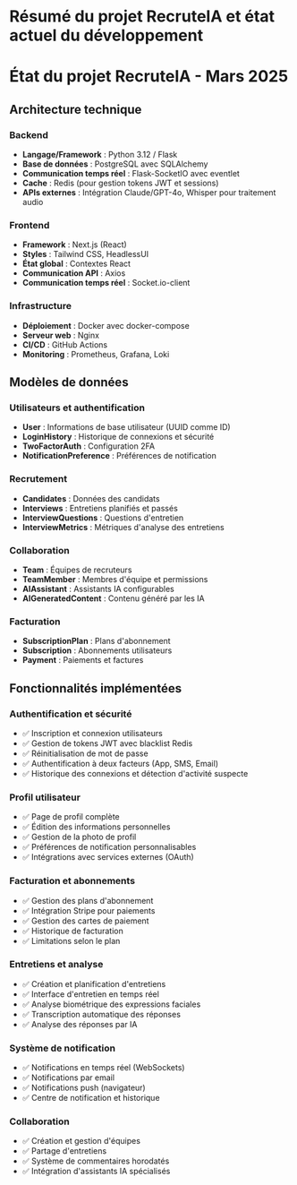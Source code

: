# Résumé du projet RecruteIA et état actuel du développement

# État du projet RecruteIA - Mars 2025

## Architecture technique

### Backend
- **Langage/Framework** : Python 3.12 / Flask
- **Base de données** : PostgreSQL avec SQLAlchemy
- **Communication temps réel** : Flask-SocketIO avec eventlet
- **Cache** : Redis (pour gestion tokens JWT et sessions)
- **APIs externes** : Intégration Claude/GPT-4o, Whisper pour traitement audio

### Frontend
- **Framework** : Next.js (React)
- **Styles** : Tailwind CSS, HeadlessUI
- **État global** : Contextes React
- **Communication API** : Axios
- **Communication temps réel** : Socket.io-client

### Infrastructure
- **Déploiement** : Docker avec docker-compose
- **Serveur web** : Nginx
- **CI/CD** : GitHub Actions
- **Monitoring** : Prometheus, Grafana, Loki

## Modèles de données

### Utilisateurs et authentification
- **User** : Informations de base utilisateur (UUID comme ID)
- **LoginHistory** : Historique de connexions et sécurité
- **TwoFactorAuth** : Configuration 2FA
- **NotificationPreference** : Préférences de notification

### Recrutement
- **Candidates** : Données des candidats
- **Interviews** : Entretiens planifiés et passés
- **InterviewQuestions** : Questions d'entretien
- **InterviewMetrics** : Métriques d'analyse des entretiens

### Collaboration
- **Team** : Équipes de recruteurs
- **TeamMember** : Membres d'équipe et permissions
- **AIAssistant** : Assistants IA configurables
- **AIGeneratedContent** : Contenu généré par les IA

### Facturation
- **SubscriptionPlan** : Plans d'abonnement
- **Subscription** : Abonnements utilisateurs
- **Payment** : Paiements et factures

## Fonctionnalités implémentées

### Authentification et sécurité
- ✅ Inscription et connexion utilisateurs
- ✅ Gestion de tokens JWT avec blacklist Redis
- ✅ Réinitialisation de mot de passe
- ✅ Authentification à deux facteurs (App, SMS, Email)
- ✅ Historique des connexions et détection d'activité suspecte

### Profil utilisateur
- ✅ Page de profil complète
- ✅ Édition des informations personnelles
- ✅ Gestion de la photo de profil
- ✅ Préférences de notification personnalisables
- ✅ Intégrations avec services externes (OAuth)

### Facturation et abonnements
- ✅ Gestion des plans d'abonnement
- ✅ Intégration Stripe pour paiements
- ✅ Gestion des cartes de paiement
- ✅ Historique de facturation
- ✅ Limitations selon le plan

### Entretiens et analyse
- ✅ Création et planification d'entretiens
- ✅ Interface d'entretien en temps réel
- ✅ Analyse biométrique des expressions faciales
- ✅ Transcription automatique des réponses
- ✅ Analyse des réponses par IA

### Système de notification
- ✅ Notifications en temps réel (WebSockets)
- ✅ Notifications par email
- ✅ Notifications push (navigateur)
- ✅ Centre de notification et historique

### Collaboration
- ✅ Création et gestion d'équipes
- ✅ Partage d'entretiens
- ✅ Système de commentaires horodatés
- ✅ Intégration d'assistants IA spécialisés

